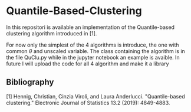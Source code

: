 # Quantile-Based-Clustering
In this repositori is available an implementation of the Quantile-based clustering algorithm introduced in 
[1].

For now only the simplest of the 4 algorithms is introduce, the one with common $\theta$ and unscaled variable.
The class containing the algorithm is in the file QuClu.py while in the jupyter notebook an example is avaible.
In future I will upload the code for all 4 algorithm and make it a library

## Bibliography
[1] Hennig, Christian, Cinzia Viroli, and Laura Anderlucci. "Quantile-based clustering." Electronic Journal of Statistics 13.2 (2019): 4849-4883.
